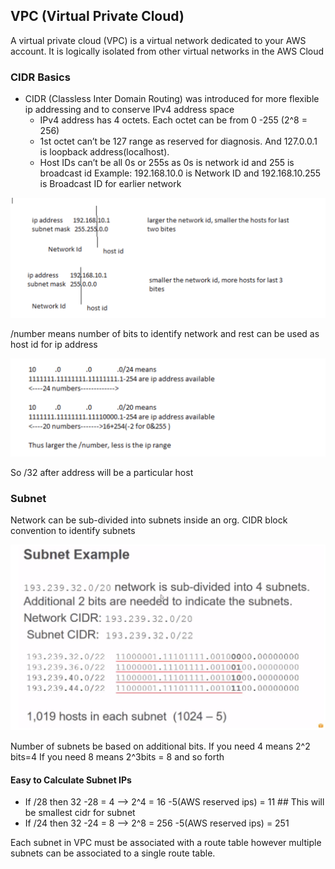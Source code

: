 ## VPC (Virtual Private Cloud)

A virtual private cloud (VPC) is a virtual network dedicated to your AWS account. It is logically isolated from other virtual networks in the AWS Cloud

### CIDR Basics

- CIDR (Classless Inter Domain Routing) was introduced for more flexible ip addressing and to conserve IPv4 address space
  - IPv4 address has 4 octets. Each octet can be from 0 -255 (2^8 = 256)
  -  1st octet can’t be 127 range as reserved for diagnosis. And 127.0.0.1 is loopback address(localhost).
  - Host IDs can’t be all 0s or 255s as 0s is network id and 255 is broadcast id
    Example: 192.168.10.0 is Network ID and  192.168.10.255 is Broadcast ID for earlier network

![Cidr1](images/cidr1.png)

 /number means number of bits to identify network and rest can be used as host id for ip        address

![Cidr2](images/cidr2.png)

So /32 after address will be a particular host

### Subnet

Network can be sub-divided into subnets inside an org. CIDR block convention to identify subnets

![Subnet](images/subnet.png)

Number of subnets be based on additional bits. If you need 4  means 2^2 bits=4
If you need 8 means 2^3bits = 8 and so forth 

#### Easy to Calculate Subnet IPs
- If /28 then 32 -28 = 4 --> 2^4 = 16 -5(AWS reserved ips) = 11  ## This will be smallest cidr for subnet
- If /24 then 32 -24 = 8 --> 2^8 = 256 -5(AWS reserved ips) = 251 

Each subnet in VPC must be associated with a route table however multiple subnets can be associated to a single route table.

